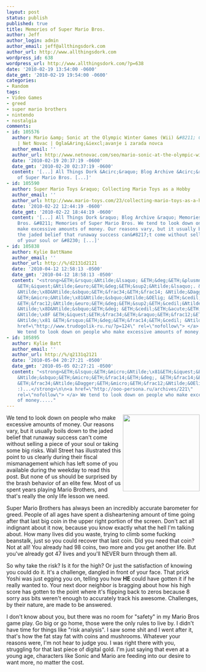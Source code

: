 ```yaml
---
layout: post
status: publish
published: true
title: Memories of Super Mario Bros.
author: Jeff
author_login: admin
author_email: jeff@allthingsdork.com
author_url: http://www.allthingsdork.com
wordpress_id: 638
wordpress_url: http://www.allthingsdork.com/?p=638
date: '2010-02-19 13:54:00 -0600'
date_gmt: '2010-02-19 19:54:00 -0600'
categories:
- Random
tags:
- Video Games
- greed
- super mario brothers
- nintendo
- nostalgia
comments:
- id: 105576
  author: Mario &amp; Sonic at the Olympic Winter Games (Wii) &#8211; Curling Music
    | Net Novac | Ogla&Aring;&iexcl;avanje i zarada novca
  author_email: ''
  author_url: http://www.netnovac.com/seo/mario-sonic-at-the-olympic-winter-games-wii-curling-music/
  date: '2010-02-19 20:37:19 -0600'
  date_gmt: '2010-02-20 02:37:19 -0600'
  content: '[...] All Things Dork &Acirc;&raquo; Blog Archive &Acirc;&raquo; Memories
    of Super Mario Bros. [...]'
- id: 105590
  author: Super Mario Toys &raquo; Collecting Mario Toys as a Hobby
  author_email: ''
  author_url: http://www.mario-toys.com/23/collecting-mario-toys-as-a-hobby/
  date: '2010-02-22 12:44:19 -0600'
  date_gmt: '2010-02-22 18:44:19 -0600'
  content: '[...] All Things Dork &raquo; Blog Archive &raquo; Memories of Super Mario
    Bros. &#8211; Memories of Super Mario Bros. We tend to look down on people who
    make excessive amounts of money. Our reasons vary, but it usually boils down to
    the jaded belief that runaway success can&#8217;t come without selling a piece
    of your soul or &#8230; [...]'
- id: 105838
  author: Kylie BattName
  author_email: ''
  author_url: http://%/d2131d2121
  date: '2010-04-12 12:58:13 -0500'
  date_gmt: '2010-04-12 18:58:13 -0500'
  content: "<strong>&ETH;&rsquo;&Ntilde;&lsaquo; &ETH;&deg;&ETH;&plusmn;&Ntilde;\x81&ETH;&frac34;&ETH;&raquo;&Ntilde;Ž&Ntilde;&sbquo;&ETH;&frac12;&ETH;&frac34;
    &ETH;&iquest;&Ntilde;&euro;&ETH;&deg;&ETH;&sup2;&Ntilde;&lsaquo;. &ETH;&rsquo;
    &Ntilde;\x8D&Ntilde;&sbquo;&ETH;&frac34;&ETH;&frac14; &Ntilde;&Dagger;&Ntilde;&sbquo;&ETH;&frac34;-&Ntilde;&sbquo;&ETH;&frac34;
    &ETH;&micro;&Ntilde;\x81&Ntilde;&sbquo;&Ntilde;&OElig; &ETH;&cedil; &ETH;&frac14;&ETH;&frac12;&ETH;&micro;
    &ETH;&frac12;&Ntilde;&euro;&ETH;&deg;&ETH;&sup2;&ETH;&cedil;&Ntilde;&sbquo;&Ntilde;\x81&Ntilde;\x8F
    &Ntilde;\x8D&Ntilde;&sbquo;&ETH;&deg; &ETH;&cedil;&ETH;&acute;&ETH;&micro;&Ntilde;\x8F,
    &Ntilde;\x8F &ETH;&iquest;&ETH;&frac34;&ETH;&raquo;&ETH;&frac12;&ETH;&frac34;&Ntilde;\x81&Ntilde;&sbquo;&Ntilde;&OElig;&Ntilde;Ž
    &Ntilde;\x81 &ETH;&rsquo;&ETH;&deg;&ETH;&frac14;&ETH;&cedil; &Ntilde;\x81&ETH;&frac34;&ETH;&sup3;&ETH;&raquo;&ETH;&deg;&Ntilde;\x81&ETH;&micro;&ETH;&frac12;....</strong>\n\n<a
    href=\"http://www.trudogolik-ru.ru/?p=124\" rel=\"nofollow\"> </a>
    We tend to look down on people who make excessive amounts of money....."
- id: 105895
  author: Kylie Batt
  author_email: ''
  author_url: http://%/q2131q2121
  date: '2010-05-04 20:27:21 -0500'
  date_gmt: '2010-05-05 02:27:21 -0500'
  content: "<strong>&ETH;&lsquo;&ETH;&micro;&Ntilde;\x81&ETH;&iquest;&ETH;&frac34;&ETH;&acute;&ETH;&frac34;&ETH;&plusmn;&ETH;&frac12;&ETH;&deg;&Ntilde;\x8F
    &Ntilde;&sbquo;&ETH;&micro;&ETH;&frac14;&ETH;&deg;, &ETH;&frac14;&ETH;&frac12;&ETH;&micro;
    &ETH;&frac34;&Ntilde;&Dagger;&ETH;&micro;&ETH;&frac12;&Ntilde;&OElig; &ETH;&cedil;&ETH;&frac12;&Ntilde;&sbquo;&ETH;&micro;&Ntilde;&euro;&ETH;&micro;&Ntilde;\x81&ETH;&frac12;&ETH;&frac34;
    :)...</strong>\n\n<a href=\"http://ooo-persona.ru/archives/221\"
    rel=\"nofollow\"> </a> We tend to look down on people who make excessive amounts
    of money....."
---
```

<p><a href="http://www.allthingsdork.com/images/super-mario-bros.jpg"><img style="float: right; height: 200px;" src="http://www.allthingsdork.com/images/super-mario-bros.jpg" alt="" /></a>We tend to look down on people who make excessive amounts of money. Our reasons vary, but it usually boils down to the jaded belief that runaway success can't come without selling a piece of your soul or taking some big risks. Wall Street has illustrated this point to us clearly during their fiscal mismanagement which has left some of you available during the weekday to read this post. But none of us should be surprised by the brash behavior of an elite few. Most of us spent years playing Mario Brothers, and that's really the only life lesson we need.</p>
<p>Super Mario Brothers has always been an incredibly accurate barometer for greed. People of all ages have spent a disheartening amount of time going after that last big coin in the upper right portion of the screen. Don't act all indignant about it now, because you know exactly what the hell I'm talking about. How many lives did you waste, trying to climb some fucking beanstalk, just so you could recover that last coin. Did you need that coin? Not at all! You already had 98 coins, two more and you get another life. But you've already got 47 lives and you'll NEVER burn through them all.</p>
<p>So why take the risk? Is it for the high? Or just the satisfaction of knowing you could do it. It's a challenge, dangled in front of your face. That prick Yoshi was just egging you on, telling you how <strong>HE</strong> could have gotten it if he really wanted to. Your next door neighbor is bragging about how his high score has gotten to the point where it's flipping back to zeros because 8 sorry ass bits weren't enough to accurately track his awesome. Challenges, by their nature, are made to be answered.</p>
<p>I don't know about you, but there was no room for "safety" in my Mario Bros game play. Go big or go home, those were the only rules to live by. I didn't have time for things like "risk analysis". I saw some shit and I went after it, that's how the fat stay fat with coins and mushrooms. Whatever your reasons were, I'm not hear to judge you. I was right there with you, struggling for that last piece of digital gold. I'm just saying that even at a young age, characters like Sonic and Mario are feeding into our desire to want more, no matter the cost.</p>
